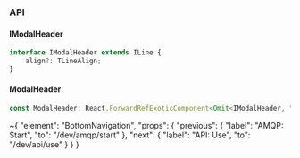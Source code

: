 

### API

#### IModalHeader

```ts
interface IModalHeader extends ILine {
    align?: TLineAlign;
}
```

#### ModalHeader

```ts
const ModalHeader: React.ForwardRefExoticComponent<Omit<IModalHeader, "ref"> & React.RefAttributes<unknown>>;
```


~{
  "element": "BottomNavigation",
  "props": {
    "previous": {
      "label": "AMQP: Start",
      "to": "/dev/amqp/start"
    },
    "next": {
      "label": "API: Use",
      "to": "/dev/api/use"
    }
  }
}
